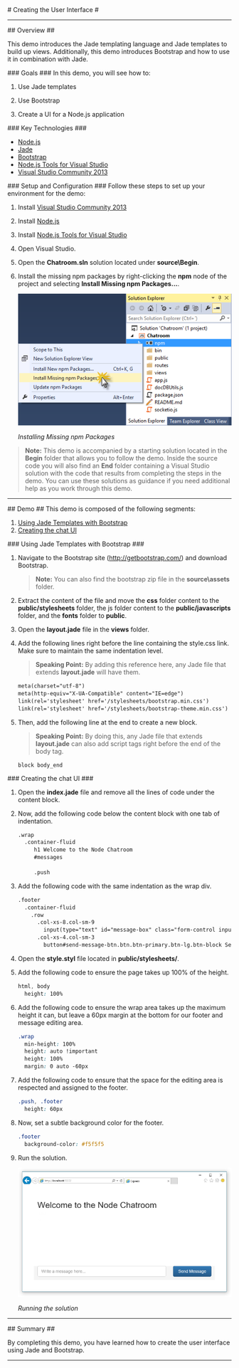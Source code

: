 ﻿<a name="title" />
# Creating the User Interface #

---
<a name="Overview" />
## Overview ##

This demo introduces the Jade templating language and Jade templates to build up views. Additionally, this demo introduces Bootstrap and how to use it in combination with Jade.

<a id="goals" />
### Goals ###
In this demo, you will see how to:

1. Use Jade templates

1. Use Bootstrap

1. Create a UI for a Node.js application

<a name="technologies" />
### Key Technologies ###

- [Node.js][1]
- [Jade][2]
- [Bootstrap][3]
- [Node.js Tools for Visual Studio][4]
- [Visual Studio Community 2013][5]

[1]: https://nodejs.org/
[2]: http://jade-lang.com/
[3]: http://getbootstrap.com/
[4]: https://www.visualstudio.com/en-us/features/node-js-vs.aspx
[5]: https://www.visualstudio.com/en-us/features/node-js-vs.aspx

<a name="Setup" />
### Setup and Configuration ###
Follow these steps to set up your environment for the demo:

1. Install [Visual Studio Community 2013](https://go.microsoft.com/fwlink/?LinkId=517284)
1. Install [Node.js](https://nodejs.org/download/)
1. Install [Node.js Tools for Visual Studio](http://aka.ms/getntvs)
1. Open Visual Studio.
1. Open the **Chatroom.sln** solution located under **source\Begin**.
1. Install the missing npm packages by right-clicking the **npm** node of the project and selecting **Install Missing npm Packages...**.

	![Installing Missing npm Packages](images/installing-missing-npm-packages.png?raw=true "Installing Missing npm Packages")

	_Installing Missing npm Packages_

> **Note:** This demo is accompanied by a starting solution located in the **Begin** folder that allows you to follow the demo. Inside the source code you will also find an **End** folder containing a Visual Studio solution with the code that results from completing the steps in the demo. You can use these solutions as guidance if you need additional help as you work through this demo.

---

<a name="Demo" />
## Demo ##
This demo is composed of the following segments:

1. [Using Jade Templates with Bootstrap](#segment1)
1. [Creating the chat UI](#segment2)

<a name="segment1" />
### Using Jade Templates with Bootstrap ###

1. Navigate to the Bootstrap site (http://getbootstrap.com/) and download Bootstrap.

	> **Note:** You can also find the bootstrap zip file in the **source\assets** folder.

1. Extract the content of the file and move the **css** folder content to the **public/stylesheets** folder, the js folder content to the **public/javascripts** folder, and the **fonts** folder to **public**.

1. Open the **layout.jade** file in the **views** folder.

1. Add the following lines right before the line containing the style.css link. Make sure to maintain the same indentation level.

	> **Speaking Point:** By adding this reference here, any Jade file that extends **layout.jade** will have them.

	````HTML
	meta(charset="utf-8")
	meta(http-equiv="X-UA-Compatible" content="IE=edge")
	link(rel='stylesheet' href='/stylesheets/bootstrap.min.css')
	link(rel='stylesheet' href='/stylesheets/bootstrap-theme.min.css')
	````

1. Then, add the following line at the end to create a new block.

	> **Speaking Point:** By doing this, any Jade file that extends **layout.jade** can also add script tags right before the end of the body tag.

	````JavaScript
	block body_end
	````

<a name="segment2" />
### Creating the chat UI ###

1. Open the **index.jade** file and remove all the lines of code under the content block.

1. Now, add the following code below the content block with one tab of indentation.

	````HTML
	.wrap
	  .container-fluid
		 h1 Welcome to the Node Chatroom
		 #messages

		 .push
	````

1. Add the following code with the same indentation as the wrap div.

	````HTML
	.footer
	  .container-fluid
	    .row
	      .col-xs-8.col-sm-9
	        input(type="text" id="message-box" class="form-control input-lg" placeholder="Write a message here..." rows="3")
	      .col-xs-4.col-sm-3
	        button#send-message-btn.btn.btn-primary.btn-lg.btn-block Send Message
	````

1. Open the **style.styl** file located in **public/stylesheets/**.

1. Add the following code to ensure the page takes up 100% of the height.

	````CSS
	html, body
	  height: 100%
	````

1. Add the following code to ensure the wrap area takes up the maximum height it can, but leave a 60px margin at the bottom for our footer and message editing area.

	````CSS
	.wrap 
	  min-height: 100%
	  height: auto !important
	  height: 100%
	  margin: 0 auto -60px
	````

1. Add the following code to ensure that the space for the editing area is respected and assigned to the footer.

	````CSS
	.push, .footer 
	  height: 60px
	````

1. Now, set a subtle background color for the footer.

	````CSS
	.footer
	  background-color: #f5f5f5
	````

1. Run the solution.

	![Running the solution](images/running-the-solution.png?raw=true "Running the solution")

	_Running the solution_

---

<a name="summary" />
## Summary ##

By completing this demo, you have learned how to create the user interface using Jade and Bootstrap.

---
